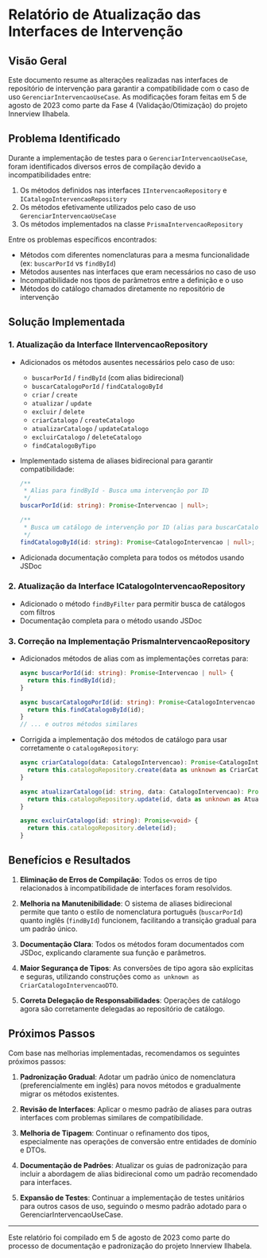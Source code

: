 # Relatório de Atualização das Interfaces de Intervenção

## Visão Geral

Este documento resume as alterações realizadas nas interfaces de repositório de intervenção para garantir a compatibilidade com o caso de uso `GerenciarIntervencaoUseCase`. As modificações foram feitas em 5 de agosto de 2023 como parte da Fase 4 (Validação/Otimização) do projeto Innerview Ilhabela.

## Problema Identificado

Durante a implementação de testes para o `GerenciarIntervencaoUseCase`, foram identificados diversos erros de compilação devido a incompatibilidades entre:

1. Os métodos definidos nas interfaces `IIntervencaoRepository` e `ICatalogoIntervencaoRepository`
2. Os métodos efetivamente utilizados pelo caso de uso `GerenciarIntervencaoUseCase`
3. Os métodos implementados na classe `PrismaIntervencaoRepository`

Entre os problemas específicos encontrados:

- Métodos com diferentes nomenclaturas para a mesma funcionalidade (ex: `buscarPorId` vs `findById`)
- Métodos ausentes nas interfaces que eram necessários no caso de uso
- Incompatibilidade nos tipos de parâmetros entre a definição e o uso
- Métodos do catálogo chamados diretamente no repositório de intervenção

## Solução Implementada

### 1. Atualização da Interface IIntervencaoRepository

- Adicionados os métodos ausentes necessários pelo caso de uso:
  - `buscarPorId` / `findById` (com alias bidirecional)
  - `buscarCatalogoPorId` / `findCatalogoById`
  - `criar` / `create` 
  - `atualizar` / `update`
  - `excluir` / `delete`
  - `criarCatalogo` / `createCatalogo`
  - `atualizarCatalogo` / `updateCatalogo`
  - `excluirCatalogo` / `deleteCatalogo`
  - `findCatalogoByTipo`

- Implementado sistema de aliases bidirecional para garantir compatibilidade:
  ```typescript
  /**
   * Alias para findById - Busca uma intervenção por ID
   */
  buscarPorId(id: string): Promise<Intervencao | null>;
  
  /**
   * Busca um catálogo de intervenção por ID (alias para buscarCatalogoPorId)
   */
  findCatalogoById(id: string): Promise<CatalogoIntervencao | null>;
  ```

- Adicionada documentação completa para todos os métodos usando JSDoc

### 2. Atualização da Interface ICatalogoIntervencaoRepository

- Adicionado o método `findByFilter` para permitir busca de catálogos com filtros
- Documentação completa para o método usando JSDoc

### 3. Correção na Implementação PrismaIntervencaoRepository

- Adicionados métodos de alias com as implementações corretas para:
  ```typescript
  async buscarPorId(id: string): Promise<Intervencao | null> {
    return this.findById(id);
  }
  
  async buscarCatalogoPorId(id: string): Promise<CatalogoIntervencao | null> {
    return this.findCatalogoById(id);
  }
  // ... e outros métodos similares
  ```

- Corrigida a implementação dos métodos de catálogo para usar corretamente o `catalogoRepository`:
  ```typescript
  async criarCatalogo(data: CatalogoIntervencao): Promise<CatalogoIntervencao> {
    return this.catalogoRepository.create(data as unknown as CriarCatalogoIntervencaoDTO);
  }
  
  async atualizarCatalogo(id: string, data: CatalogoIntervencao): Promise<CatalogoIntervencao> {
    return this.catalogoRepository.update(id, data as unknown as AtualizarCatalogoIntervencaoDTO);
  }
  
  async excluirCatalogo(id: string): Promise<void> {
    return this.catalogoRepository.delete(id);
  }
  ```

## Benefícios e Resultados

1. **Eliminação de Erros de Compilação**: Todos os erros de tipo relacionados à incompatibilidade de interfaces foram resolvidos.

2. **Melhoria na Manutenibilidade**: O sistema de aliases bidirecional permite que tanto o estilo de nomenclatura português (`buscarPorId`) quanto inglês (`findById`) funcionem, facilitando a transição gradual para um padrão único.

3. **Documentação Clara**: Todos os métodos foram documentados com JSDoc, explicando claramente sua função e parâmetros.

4. **Maior Segurança de Tipos**: As conversões de tipo agora são explícitas e seguras, utilizando construções como `as unknown as CriarCatalogoIntervencaoDTO`.

5. **Correta Delegação de Responsabilidades**: Operações de catálogo agora são corretamente delegadas ao repositório de catálogo.

## Próximos Passos

Com base nas melhorias implementadas, recomendamos os seguintes próximos passos:

1. **Padronização Gradual**: Adotar um padrão único de nomenclatura (preferencialmente em inglês) para novos métodos e gradualmente migrar os métodos existentes.

2. **Revisão de Interfaces**: Aplicar o mesmo padrão de aliases para outras interfaces com problemas similares de compatibilidade.

3. **Melhoria de Tipagem**: Continuar o refinamento dos tipos, especialmente nas operações de conversão entre entidades de domínio e DTOs.

4. **Documentação de Padrões**: Atualizar os guias de padronização para incluir a abordagem de alias bidirecional como um padrão recomendado para interfaces.

5. **Expansão de Testes**: Continuar a implementação de testes unitários para outros casos de uso, seguindo o mesmo padrão adotado para o GerenciarIntervencaoUseCase.

---

Este relatório foi compilado em 5 de agosto de 2023 como parte do processo de documentação e padronização do projeto Innerview Ilhabela. 